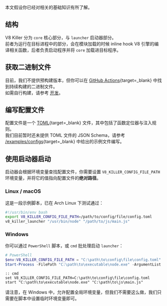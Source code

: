 本文假设你已经对相关的基础知识有所了解。  

## 结构
V8 Killer 分为 `core` 核心部分，与 `launcher` 启动器部分。  
前者为运行在目标进程中的部分，会在模块加载的时候 inline hook V8 引擎的编译相关函数，后者负责启动程序并将 `core` 加载进目标程序。  

## 获取二进制文件

[//]: # (目前，我们提供预构建版本，发布在 [GitHub Releases][github-releases-url]{target=\_blank} 中)

目前，我们不提供预构建版本，但你可以在 [GitHub Actions][github-actions-build-url]{target=\_blank} 中找到持续构建的二进制文件。  
如需自行构建，请参考 [开发](development.md)。

## 编写配置文件

配置文件是一个 [TOML][toml-url]{target=\_blank} 文件，其中包括了函数定位器与注入规则。  
我们目前暂时还未提供 TOML 文件的 JSON Schema，请参考 [/examples/configs][config-examples-url]{target=\_blank} 中给出的示例文件编写。

## 使用启动器启动

启动器会根据环境变量查找配置文件，你需要设置 `V8_KILLER_CONFIG_FILE_PATH` 环境变量，并将它的值指向配置文件的**绝对路径**。  

### Linux / macOS
这是一段示例脚本，已在 Arch Linux 下测试通过：  
```bash
#!/usr/bin/env bash
export V8_KILLER_CONFIG_FILE_PATH=/path/to/config/file/config.toml
v8_killer_launcher "/usr/bin/node" "/path/to/js/main.js"
```

### Windows
你可以通过 `PowerShell` 脚本，或 `cmd` 批处理启动 `launcher`：  
```powershell
# PowerShell
$env:V8_KILLER_CONFIG_FILE_PATH = "C:\path\to\config\file\config.toml"
Start-Process -FilePath "C:\path\to\executable\node.exe" -ArgumentList "C:\path\to\js\main.js" -NoNewWindow
```
```batch
:: cmd
set V8_KILLER_CONFIG_FILE_PATH=C:\path\to\config\file\config.toml
start "C:\path\to\executable\node.exe" "C:\path\to\js\main.js"
```
请注意，在 Windows 中，允许配置全局环境变量，但我们不需要这么做，我们只需要在脚本中设置临时环境变量即可。

[toml-url]: https://toml.io/
[github-releases-url]: https://github.com/ShellWen/v8_killer/releases
[github-actions-build-url]: https://github.com/ShellWen/v8_killer/actions/workflows/build.yaml
[config-examples-url]: https://github.com/ShellWen/v8_killer/tree/master/examples/configs
